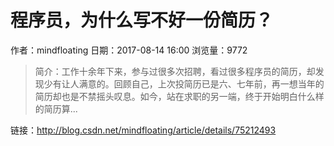 # 程序员，为什么写不好一份简历？
作者：mindfloating
日期：2017-08-14 16:00
浏览量：9772
> 简介：工作十余年下来，参与过很多次招聘，看过很多程序员的简历，却发现少有让人满意的。回顾自己，上次投简历已是六、七年前，再一想当年的简历却也是不禁摇头叹息。如今，站在求职的另一端，终于开始明白什么样的简历算...

 链接：http://blog.csdn.net/mindfloating/article/details/75212493
